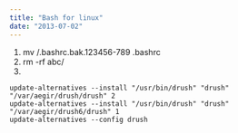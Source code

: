 ```yaml
---
title: "Bash for linux"
date: "2013-07-02"
---
```


1. mv /.bashrc.bak.123456-789 .bashrc
2. rm -rf abc/
3.
```
update-alternatives --install "/usr/bin/drush" "drush" "/var/aegir/drush/drush" 2
update-alternatives --install "/usr/bin/drush" "drush" "/var/aegir/drush6/drush" 1
update-alternatives --config drush
```
